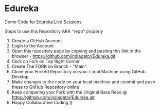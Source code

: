 # Edureka
 Demo Code for Edureka Live Sessions

Steps to use this Repository AKA "repo" properly
1. Create a GitHub Account
2. Login to the Account
3. Open this repository page by copying and pasting this link in the browser - https://github.com/indiagator/Edureka.git
4. Click on Fork on Top Right Corner
5. Create The FORK on Branch - "Main"
6. Clone your Forked Repository on your Local Machine using GitHub Desktop
7. Make changes to the code on your local machine and commit and push these to GitHub Repository online
8. Keep comparing your Fork with the Original Base Repo @ https://github.com/indiagator/Edureka.git
9. Happy Collaborative Coding ))
